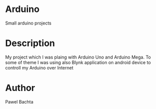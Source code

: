 # Arduino 
Small arduino projects 
# Description 
My project which I was plaing with Arduino Uno and Arduino Mega. 
To some of theme I was using also Blynk application on android device to controll my Arduino over Internet
# Author
Pawel Bachta
